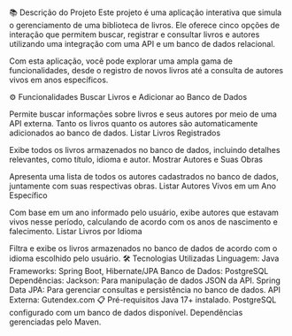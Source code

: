 📚 Descrição do Projeto
Este projeto é uma aplicação interativa que simula o gerenciamento de uma biblioteca de livros. Ele oferece cinco opções de interação que permitem buscar, registrar e consultar livros e autores utilizando uma integração com uma API e um banco de dados relacional.

Com esta aplicação, você pode explorar uma ampla gama de funcionalidades, desde o registro de novos livros até a consulta de autores vivos em anos específicos.

⚙️ Funcionalidades
Buscar Livros e Adicionar ao Banco de Dados

Permite buscar informações sobre livros e seus autores por meio de uma API externa.
Tanto os livros quanto os autores são automaticamente adicionados ao banco de dados.
Listar Livros Registrados

Exibe todos os livros armazenados no banco de dados, incluindo detalhes relevantes, como título, idioma e autor.
Mostrar Autores e Suas Obras

Apresenta uma lista de todos os autores cadastrados no banco de dados, juntamente com suas respectivas obras.
Listar Autores Vivos em um Ano Específico

Com base em um ano informado pelo usuário, exibe autores que estavam vivos nesse período, calculando de acordo com os anos de nascimento e falecimento.
Listar Livros por Idioma

Filtra e exibe os livros armazenados no banco de dados de acordo com o idioma escolhido pelo usuário.
🛠️ Tecnologias Utilizadas
Linguagem: Java
Frameworks: Spring Boot, Hibernate/JPA
Banco de Dados: PostgreSQL
Dependências:
Jackson: Para manipulação de dados JSON da API.
Spring Data JPA: Para gerenciar consultas e persistência no banco de dados.
API Externa: Gutendex.com
📋 Pré-requisitos
Java 17+ instalado.
PostgreSQL configurado com um banco de dados disponível.
Dependências gerenciadas pelo Maven.
